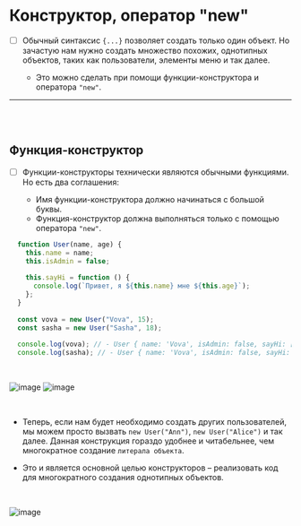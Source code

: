 # Конструктор, оператор "new"

- [ ] Обычный синтаксис `{...}` позволяет создать только один объект. Но зачастую нам нужно создать множество похожих, однотипных объектов, таких как пользователи, элементы меню и так далее.

  + Это можно сделать при помощи функции-конструктора и оператора `"new"`.

<hr>
<br>
<br>

<h2>Функция-конструктор</h2>

- [ ] Функции-конструкторы технически являются обычными функциями. Но есть два соглашения:

  + Имя функции-конструктора должно начинаться с большой буквы.
  + Функция-конструктор должна выполняться только с помощью оператора `"new"`.
     
```javascript
  function User(name, age) {
    this.name = name;
    this.isAdmin = false;
  
    this.sayHi = function () {
      console.log(`Привет, я ${this.name} мне ${this.age}`);
    };
  }
  
  const vova = new User("Vova", 15);
  const sasha = new User("Sasha", 18);
  
  console.log(vova); // - User { name: 'Vova', isAdmin: false, sayHi: [Function (anonymous)] }
  console.log(sasha); // - User { name: 'Vova', isAdmin: false, sayHi: [Function (anonymous)] }
```

<br>

![image](https://github.com/acidshotgun/learn-js-vanilla/assets/117285472/4780949f-cf72-4018-90fe-dc5d8996631b)
![image](https://github.com/acidshotgun/learn-js-vanilla/assets/117285472/ea20e2be-9a04-488b-ae94-9aed957b6bcf)

<br>

  + Теперь, если нам будет необходимо создать других пользователей, мы можем просто вызвать `new User("Ann")`, `new User("Alice")` и так далее. Данная конструкция гораздо удобнее и читабельнее, чем многократное создание `литерала объекта`.

  + Это и является основной целью конструкторов – реализовать код для многократного создания однотипных объектов.

<br>

![image](https://github.com/acidshotgun/learn-js-vanilla/assets/117285472/05ddd69a-6f78-45cb-9997-a5ba9c0481af)
